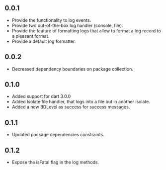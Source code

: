 ## 0.0.1

* Provide the functionality to log events.
* Provide two out-of-the-box log handler (console, file).
* Provide the feature of formatting logs that allow to format a log record to a pleasant format.
* Provide a default log formatter.

## 0.0.2

* Decreased dependency boundaries on package collection.

## 0.1.0

* Added support for dart 3.0.0
* Added Isolate file handler, that logs into a file but in another isolate.
* Added a new BDLevel as success for success messages.

## 0.1.1

* Updated package dependencies constraints.

## 0.1.2

* Expose the isFatal flag in the log methods.

